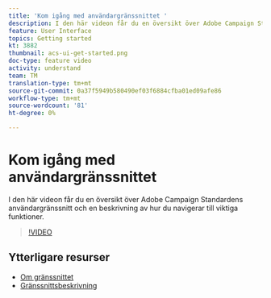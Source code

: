 ```yaml
---
title: 'Kom igång med användargränssnittet '
description: I den här videon får du en översikt över Adobe Campaign Standardens användargränssnitt och de viktigaste funktionerna.
feature: User Interface
topics: Getting started
kt: 3882
thumbnail: acs-ui-get-started.png
doc-type: feature video
activity: understand
team: TM
translation-type: tm+mt
source-git-commit: 0a37f5949b580490ef03f6884cfba01ed09afe86
workflow-type: tm+mt
source-wordcount: '81'
ht-degree: 0%

---
```



# Kom igång med användargränssnittet

I den här videon får du en översikt över Adobe Campaign Standardens användargränssnitt och en beskrivning av hur du navigerar till viktiga funktioner.

>[!VIDEO](https://video.tv.adobe.com/v/18469?quality=12)

## Ytterligare resurser

* [Om gränssnittet](https://docs.adobe.com/content/help/en/campaign-standard/using/getting-started/discovering-the-interface/about-the-interface.html)
* [Gränssnittsbeskrivning](https://docs.adobe.com/content/help/en/campaign-standard/using/getting-started/discovering-the-interface/interface-description.html)
